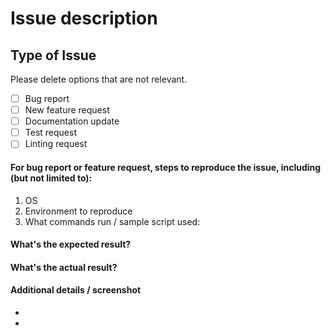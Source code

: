 # Issue description

## Type of Issue
Please delete options that are not relevant.

- [ ] Bug report
- [ ] New feature request
- [ ] Documentation update
- [ ] Test request
- [ ] Linting request

#### For bug report or feature request, steps to reproduce the issue, including (but not limited to):

1. OS
2. Environment to reproduce
3. What commands run / sample script used:

#### What's the expected result?


#### What's the actual result?


#### Additional details / screenshot

-
-
 